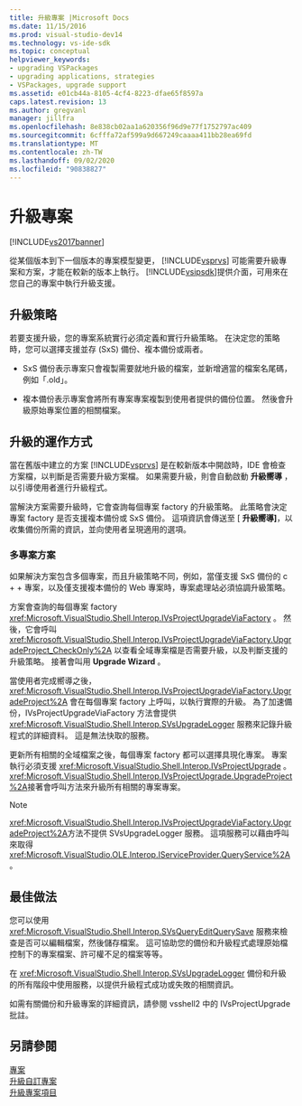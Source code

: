 ```yaml
---
title: 升級專案 |Microsoft Docs
ms.date: 11/15/2016
ms.prod: visual-studio-dev14
ms.technology: vs-ide-sdk
ms.topic: conceptual
helpviewer_keywords:
- upgrading VSPackages
- upgrading applications, strategies
- VSPackages, upgrade support
ms.assetid: e01cb44a-8105-4cf4-8223-dfae65f8597a
caps.latest.revision: 13
ms.author: gregvanl
manager: jillfra
ms.openlocfilehash: 8e838cb02aa1a620356f96d9e77f1752797ac409
ms.sourcegitcommit: 6cfffa72af599a9d667249caaaa411bb28ea69fd
ms.translationtype: MT
ms.contentlocale: zh-TW
ms.lasthandoff: 09/02/2020
ms.locfileid: "90838827"
---
```

# <a name="upgrading-projects"></a>升級專案
[!INCLUDE[vs2017banner](../../includes/vs2017banner.md)]

從某個版本到下一個版本的專案模型變更， [!INCLUDE[vsprvs](../../includes/vsprvs-md.md)] 可能需要升級專案和方案，才能在較新的版本上執行。 [!INCLUDE[vsipsdk](../../includes/vsipsdk-md.md)]提供介面，可用來在您自己的專案中執行升級支援。  
  
## <a name="upgrade-strategies"></a>升級策略  
 若要支援升級，您的專案系統實行必須定義和實行升級策略。 在決定您的策略時，您可以選擇支援並存 (SxS) 備份、複本備份或兩者。  
  
- SxS 備份表示專案只會複製需要就地升級的檔案，並新增適當的檔案名尾碼，例如「.old」。  
  
- 複本備份表示專案會將所有專案專案複製到使用者提供的備份位置。 然後會升級原始專案位置的相關檔案。  
  
## <a name="how-upgrade-works"></a>升級的運作方式  
 當在舊版中建立的方案 [!INCLUDE[vsprvs](../../includes/vsprvs-md.md)] 是在較新版本中開啟時，IDE 會檢查方案檔，以判斷是否需要升級方案檔。 如果需要升級，則會自動啟動 **升級嚮導** ，以引導使用者進行升級程式。  
  
 當解決方案需要升級時，它會查詢每個專案 factory 的升級策略。 此策略會決定專案 factory 是否支援複本備份或 SxS 備份。 這項資訊會傳送至 [ **升級嚮導]**，以收集備份所需的資訊，並向使用者呈現適用的選項。  
  
### <a name="multi-project-solutions"></a>多專案方案  
 如果解決方案包含多個專案，而且升級策略不同，例如，當僅支援 SxS 備份的 c + + 專案，以及僅支援複本備份的 Web 專案時，專案處理站必須協調升級策略。  
  
 方案會查詢的每個專案 factory <xref:Microsoft.VisualStudio.Shell.Interop.IVsProjectUpgradeViaFactory> 。 然後，它會呼叫 <xref:Microsoft.VisualStudio.Shell.Interop.IVsProjectUpgradeViaFactory.UpgradeProject_CheckOnly%2A> 以查看全域專案檔是否需要升級，以及判斷支援的升級策略。 接著會叫用 **Upgrade Wizard** 。  
  
 當使用者完成嚮導之後， <xref:Microsoft.VisualStudio.Shell.Interop.IVsProjectUpgradeViaFactory.UpgradeProject%2A> 會在每個專案 factory 上呼叫，以執行實際的升級。 為了加速備份，IVsProjectUpgradeViaFactory 方法會提供 <xref:Microsoft.VisualStudio.Shell.Interop.SVsUpgradeLogger> 服務來記錄升級程式的詳細資料。 這是無法快取的服務。  
  
 更新所有相關的全域檔案之後，每個專案 factory 都可以選擇具現化專案。 專案執行必須支援 <xref:Microsoft.VisualStudio.Shell.Interop.IVsProjectUpgrade> 。 <xref:Microsoft.VisualStudio.Shell.Interop.IVsProjectUpgrade.UpgradeProject%2A>接著會呼叫方法來升級所有相關的專案專案。  
  
> [!NOTE]
> <xref:Microsoft.VisualStudio.Shell.Interop.IVsProjectUpgradeViaFactory.UpgradeProject%2A>方法不提供 SVsUpgradeLogger 服務。 這項服務可以藉由呼叫來取得 <xref:Microsoft.VisualStudio.OLE.Interop.IServiceProvider.QueryService%2A> 。  
  
## <a name="best-practices"></a>最佳做法  
 您可以使用 <xref:Microsoft.VisualStudio.Shell.Interop.SVsQueryEditQuerySave> 服務來檢查是否可以編輯檔案，然後儲存檔案。 這可協助您的備份和升級程式處理原始檔控制下的專案檔案、許可權不足的檔案等等。  
  
 在 <xref:Microsoft.VisualStudio.Shell.Interop.SVsUpgradeLogger> 備份和升級的所有階段中使用服務，以提供升級程式成功或失敗的相關資訊。  
  
 如需有關備份和升級專案的詳細資訊，請參閱 vsshell2 中的 IVsProjectUpgrade 批註。  
  
## <a name="see-also"></a>另請參閱  
 [專案](../../extensibility/internals/projects.md)   
 [升級自訂專案](../../misc/upgrading-custom-projects.md)   
 [升級專案項目](../../misc/upgrading-project-items.md)
